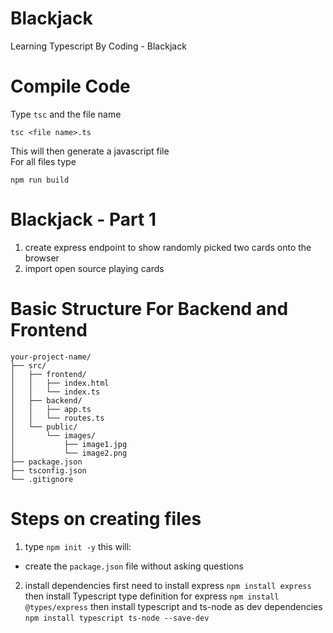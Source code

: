 # Blackjack
Learning Typescript By Coding - Blackjack

# Compile Code
Type `tsc` and the file name
```
tsc <file name>.ts
```
This will then generate a javascript file  
For all files type
```
npm run build
```

# Blackjack - Part 1
1. create express endpoint to show randomly picked two cards onto the browser
2. import open source playing cards

# Basic Structure For Backend and Frontend
```
your-project-name/  
├── src/  
│   ├── frontend/  
│   │   ├── index.html  
│   │   └── index.ts  
│   ├── backend/  
│   │   ├── app.ts  
│   │   └── routes.ts  
│   └── public/  
│       └── images/  
│           ├── image1.jpg  
│           └── image2.png  
├── package.json  
├── tsconfig.json  
└── .gitignore  
```

# Steps on creating files
1. type `npm init -y` this will:
* create the `package.json` file without asking questions
2. install dependencies
first need to install express
`npm install express`
then install Typescript type definition for express
`npm install @types/express`
then install typescript and ts-node as dev dependencies
`npm install typescript ts-node --save-dev`